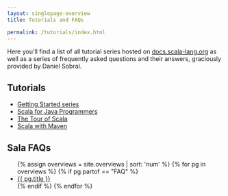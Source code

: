 ```yaml
---
layout: singlepage-overview
title: Tutorials and FAQs

permalink: /tutorials/index.html
---
```


Here you'll find a list of all tutorial series hosted on
[docs.scala-lang.org](http://docs.scala-lang.org) as well as a series of
frequently asked questions and their answers, graciously provided by Daniel
Sobral.

<div class="two-columns">
  <div class="first">
    <h2>Tutorials</h2>
    <ul>
      <li><a href="/getting-started.html">Getting Started series</a></li>
      <li><a href="/tutorials/scala-for-java-programmers.html">Scala for Java Programmers</a></li>
      <li><a href="/tour/tour-of-scala.html">The Tour of Scala</a></li>
      <li><a href="/tutorials/scala-with-maven.html">Scala with Maven</a></li>
    </ul>
  </div>
  <div class="second">
    <h2>Sala FAQs</h2>
    <ul>
      {% assign overviews = site.overviews | sort: 'num' %}
      {% for pg in overviews %}
        {% if pg.partof == "FAQ" %}
        <li><a href="{{ pg.url }}">{{ pg.title }}</a></li>
        {% endif %}
      {% endfor %}
    </ul>
  </div>
</div>
